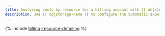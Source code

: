 ```yaml
---
title: Analyzing costs by resource for a billing account with {{ objstorage-full-name }}
description: Use {{ objstorage-name }} to configure the automatic export of expense details for your billing account and generate a report with info on the costs associated with the resources within the folder.
---
```


{% include [billing-resource-detailing](../../_tutorials/infrastructure/billing-resource-detailing.md) %}